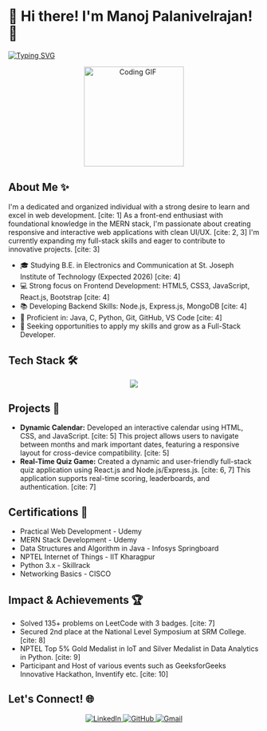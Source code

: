 # 👋 Hi there! I'm Manoj Palanivelrajan! 🚀

[![Typing SVG](https://readme-typing-svg.herokuapp.com/?lines=Aspiring%20MERN%20Stack%20Developer;Frontend%20Enthusiast;Eager%20to%20Learn%20and%20Grow;Passionate%20about%20Web%20Development;Let's%20Connect!&font=Pacifico&center=true&width=600&height=120&color=f7797d&vCenter=true&size=40)](https://git.io/typing-svg)

<p align="center">
  <img src="https://media.giphy.com/media/hvRJCLoE9vHozDIWrR/giphy.gif" width="200" alt="Coding GIF">
</p>

## About Me ✨

I'm a dedicated and organized individual with a strong desire to learn and excel in web development. [cite: 1] As a front-end enthusiast with foundational knowledge in the MERN stack, I'm passionate about creating responsive and interactive web applications with clean UI/UX. [cite: 2, 3] I'm currently expanding my full-stack skills and eager to contribute to innovative projects. [cite: 3]

* 🎓 Studying B.E. in Electronics and Communication at St. Joseph Institute of Technology (Expected 2026) [cite: 4]
* 💻 Strong focus on Frontend Development: HTML5, CSS3, JavaScript, React.js, Bootstrap [cite: 4]
* 📚 Developing Backend Skills: Node.js, Express.js, MongoDB [cite: 4]
* 🌱 Proficient in: Java, C, Python, Git, GitHub, VS Code [cite: 4]
* 🤝 Seeking opportunities to apply my skills and grow as a Full-Stack Developer.

## Tech Stack 🛠️

<p align="center">
    <img src="https://skillicons.dev/icons?i=html,css,javascript,react,bootstrap,nodejs,express,mongodb,java,c,python,git,github,vscode" />
</p>

## Projects 📂

* **Dynamic Calendar:** Developed an interactive calendar using HTML, CSS, and JavaScript. [cite: 5] This project allows users to navigate between months and mark important dates, featuring a responsive layout for cross-device compatibility. [cite: 5]
* **Real-Time Quiz Game:** Created a dynamic and user-friendly full-stack quiz application using React.js and Node.js/Express.js. [cite: 6, 7] This application supports real-time scoring, leaderboards, and authentication. [cite: 7]

## Certifications 📜

* Practical Web Development - Udemy
* MERN Stack Development - Udemy
* Data Structures and Algorithm in Java - Infosys Springboard
* NPTEL Internet of Things - IIT Kharagpur
* Python 3.x - Skillrack
* Networking Basics - CISCO

## Impact & Achievements 🏆

* Solved 135+ problems on LeetCode with 3 badges. [cite: 7]
* Secured 2nd place at the National Level Symposium at SRM College. [cite: 8]
* NPTEL Top 5% Gold Medalist in IoT and Silver Medalist in Data Analytics in Python. [cite: 9]
* Participant and Host of various events such as GeeksforGeeks Innovative Hackathon, Inventify etc. [cite: 10]

## Let's Connect! 🌐

<p align="center">
  <a href="https://www.linkedin.com/in/manoj-palanivelrajan">
    <img src="https://img.shields.io/badge/LinkedIn-%230077B5.svg?style=for-the-badge&logo=linkedin&logoColor=white" alt="LinkedIn">
  </a>
   <a href="https://github.com/manoj-palanivel">
    <img src="https://img.shields.io/badge/GitHub-%2318171C.svg?style=for-the-badge&logo=github&logoColor=white" alt="GitHub">
  </a>
  <a href="manojpalanivelrajan@gmail.com">
    <img src="https://img.shields.io/badge/Gmail-D14836?style=for-the-badge&logo=gmail&logoColor=white" alt="Gmail">
  </a>
</p>
